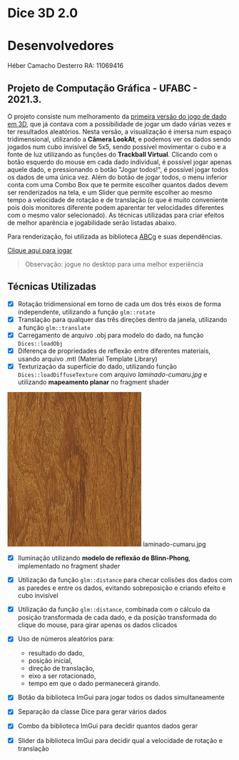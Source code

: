 # Dice 3D 2.0

# Desenvolvedores
Héber Camacho Desterro RA: 11069416

## Projeto de Computação Gráfica - UFABC - 2021.3.
O projeto consiste num melhoramento da [primeira versão do jogo de dado em 3D](https://hebercamacho.github.io/dice-3D/dice), que já contava com a possibilidade de jogar um dado várias vezes e ter resultados aleatórios.
Nesta versão, a visualização é imersa num espaço tridimensional, utilizando a **Câmera LookAt**, e podemos ver os dados sendo jogados num cubo invisível de 5x5, sendo possível movimentar o cubo e a fonte de luz utilizando as funções do **Trackball Virtual**.
Clicando com o botão esquerdo do mouse em cada dado individual, é possível jogar apenas aquele dado, e pressionando o botão "Jogar todos!", é possível jogar todos os dados de uma única vez.
Além do botão de jogar todos, o menu inferior conta com uma Combo Box que te permite escolher quantos dados devem ser renderizados na tela, e um Slider que permite escolher ao mesmo tempo a velocidade de rotação e de translação (o que é muito conveniente pois dois monitores diferente podem aparentar ter velocidades diferentes com o mesmo valor selecionado).
As técnicas utilizadas para criar efeitos de melhor aparência e jogabilidade serão listadas abaixo.


Para renderização, foi utilizada as biblioteca [ABCg](https://github.com/hbatagelo/abcg) e suas dependências.

[Clique aqui para jogar](https://hebercamacho.github.io/dicetrack-3D/dicetrack)

> Observação: jogue no desktop para uma melhor experiência

## Técnicas Utilizadas
- [x] Rotação tridimensional em torno de cada um dos três eixos de forma independente, utilizando a função ``glm::rotate``
- [x] Translação para qualquer das três direções dentro da janela, utilizando a função ``glm::translate``
- [x] Carregamento de arquivo .obj para modelo do dado, na função ``Dices::loadObj``
- [x] Diferença de propriedades de reflexão entre diferentes materiais, usando arquivo .mtl (Material Template Library)
- [x] Texturização da superfície do dado, utilizando função ``Dices::loadDiffuseTexture`` com arquivo *laminado-cumaru.jpg* e utilizando **mapeamento planar** no fragment shader
    
![Textura de madeira laminado cumaru](./assets/maps/laminado-cumaru.jpg?raw=true) laminado-cumaru.jpg

- [x] Iluminação utilizando **modelo de reflexão de Blinn-Phong**, implementado no fragment shader
- [x] Utilização da função ``glm::distance`` para checar colisões dos dados com as paredes e entre os dados, evitando sobreposição e criando efeito e cubo invisível
- [x] Utilização da função ``glm::distance``, combinada com o cálculo da posição transformada de cada dado, e da posição transformada do clique do mouse, para girar apenas os dados clicados
- [x] Uso de números aleatórios para: 
    - resultado do dado, 
    - posição inicial, 
    - direção de translação, 
    - eixo a ser rotacionado,
    - tempo em que o dado permanecerá girando.
- [x] Botão da biblioteca ImGui para jogar todos os dados simultaneamente
- [x] Separação da classe Dice para gerar vários dados
- [x] Combo da biblioteca ImGui para decidir quantos dados gerar
- [x] Slider da biblioteca ImGui para decidir qual a velocidade de rotação e translação

